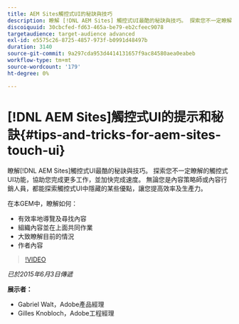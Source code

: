 ```yaml
---
title: AEM Sites觸控式UI的秘訣與技巧
description: 瞭解 [!DNL AEM Sites] 觸控式UI最酷的秘訣與技巧。 探索您不一定瞭解的觸控式UI功能，協助您完成更多工作，並加快完成速度。 無論您是內容策略師或內容行銷人員，都能探索觸控式UI中隱藏的某些優點，讓您提高效率及生產力。
discoiquuid: 30cbcfed-fd63-465a-be79-eb2cfeec9078
targetaudience: target-audience advanced
exl-id: e5575c26-8725-4857-973f-b0991d48497b
duration: 3140
source-git-commit: 9a297cda953d4414131657f9ac84580aea0eabeb
workflow-type: tm+mt
source-wordcount: '179'
ht-degree: 0%

---
```


# [!DNL AEM Sites]觸控式UI的提示和秘訣{#tips-and-tricks-for-aem-sites-touch-ui}

瞭解[!DNL AEM Sites]觸控式UI最酷的秘訣與技巧。 探索您不一定瞭解的觸控式UI功能，協助您完成更多工作，並加快完成速度。 無論您是內容策略師或內容行銷人員，都能探索觸控式UI中隱藏的某些優點，讓您提高效率及生產力。

在本GEM中，瞭解如何：

* 有效率地導覽及尋找內容
* 組織內容並在上面共同作業
* 大致瞭解目前的情況
* 作者內容

>[!VIDEO](https://video.tv.adobe.com/v/19377/?quality=9)

*已於2015年6月3日傳遞*

**展示者：**

* Gabriel Walt，Adobe產品經理
* Gilles Knobloch，Adobe工程經理

<!--
[Get back to the Overview](https://helpx.adobe.com/tw/experience-manager/kt/eseminars/gems/aem-index.html)
-->
